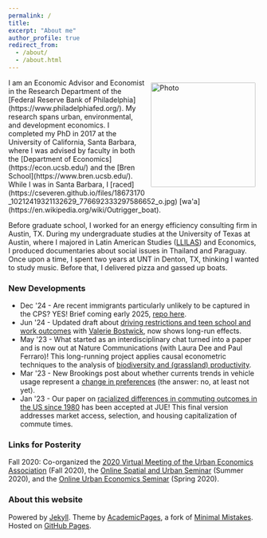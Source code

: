 ```yaml
---
permalink: /
title:
excerpt: "About me"
author_profile: true
redirect_from:
  - /about/
  - /about.html
---
```



<img align="right" src="https://cseveren.github.io/images/ChrisSeveren_UCSB_082016.jpg" alt="Photo" style="width: 210px; border-radius: 10px; padding: 8px 8px 8px 8px"/>
I am an Economic Advisor and Economist in the Research Department of the [Federal Reserve Bank of Philadelphia](https://www.philadelphiafed.org/). My research spans urban, environmental, and development economics. I completed my PhD in 2017 at the University of California, Santa Barbara, where I was advised by faculty in both the [Department of Economics](https://econ.ucsb.edu/) and the [Bren School](https://www.bren.ucsb.edu/). While I was in Santa Barbara, I [raced](https://cseveren.github.io/files/18673170_10212419321132629_776692333297586652_o.jpg) [wa'a](https://en.wikipedia.org/wiki/Outrigger_boat).

Before graduate school, I worked for an energy efficiency consulting firm in Austin, TX. During my undergraduate studies at the University of Texas at Austin, where I majored in Latin American Studies ([LLILAS](https://liberalarts.utexas.edu/llilas/)) and Economics, I produced documentaries about social issues in Thailand and Paraguay. Once upon a time, I spent two years at UNT in Denton, TX, thinking I wanted to study music. Before that, I delivered pizza and gassed up boats.

### New Developments
* Dec '24 - Are recent immigrants particularly unlikely to be captured in the CPS? YES! Brief coming early 2025, [repo here](https://github.com/cseveren/upweighting-recent-immigrants). 
* Jun '24 - Updated draft about [driving restrictions and teen school and work outcomes](https://cseveren.github.io/files/driving_dropouts_draft.pdf) with [Valerie Bostwick](https://vkbostwick.weebly.com/), now shows long-run effects.
* May '23 - What started as an interdisciplinary chat turned into a paper and is now out at Nature Communications (with Laura Dee and Paul Ferraro)! This long-running project applies causal econometric techniques to the analysis of [biodiversity and (grassland) productivity](https://www.nature.com/articles/s41467-023-37194-5).
* Mar '23 - New Brookings post about whether currents trends in vehicle usage represent a [change in preferences](https://www.brookings.edu/research/why-are-young-people-driving-less-evidence-points-to-economics-not-preferences/) (the answer: no, at least not yet).
* Jan '23 - Our paper on [racialized differences in commuting outcomes in the US since 1980](https://cseveren.github.io/files/racialized_difference_commuting_Final.pdf) has been accepted at JUE! This final version addresses market access, selection, and housing capitalization of commute times.


### Links for Posterity
Fall 2020: Co-organized the [2020 Virtual Meeting of the Urban Economics Association](http://www.urbaneconomics.org/meetings/virtual2020/) (Fall 2020), the [Online Spatial and Urban Seminar](https://osus.info) (Summer 2020), and the [Online Urban Economics Seminar](https://sites.google.com/view/urban-econ-online) (Spring 2020).



### About this website
Powered by [Jekyll](http://jekyllrb.com). Theme by [AcademicPages](https://github.com/academicpages/academicpages.github.io), a fork of [Minimal Mistakes](https://mademistakes.com/work/minimal-mistakes-jekyll-theme/). Hosted on [GitHub Pages](https://pages.github.com/).

<!-- Powered by <a href="http://jekyllrb.com" rel="nofollow">Jekyll</a> &amp; <a href="https://github.com/academicpages/academicpages.github.io">AcademicPages</a>, a fork of <a href="https://mademistakes.com/work/minimal-mistakes-jekyll-theme/" rel="nofollow">Minimal Mistakes</a>. Hosted on GitHub Pages. -->
